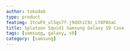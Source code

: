 ```yaml
---
author: tokodab
type: product
featimg: 1YcwPX_ul5qs7f-j9dXhiC9z_LY8PAhaC
title: Splatoon Squid1 Samsung Galaxy S9 Case
tags: [samsung, galaxy, s9]
category: [samsung]
---
```


